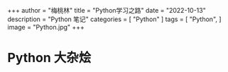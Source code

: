 +++
author = "梅桃林"
title = "Python学习之路"
date = "2022-10-13"
description = "Python 笔记"
categories = [
    "Python"
]
tags = [
    "Python",
]
image = "Python.jpg"
+++


<!--more-->


# Python  大杂烩
